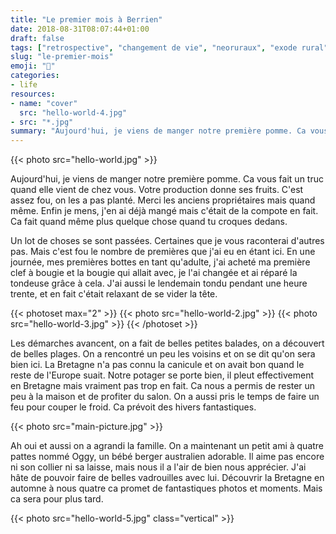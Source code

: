 ```yaml
---
title: "Le premier mois à Berrien"
date: 2018-08-31T08:07:44+01:00
draft: false
tags: ["retrospective", "changement de vie", "neoruraux", "exode rural", "france", "finistere", "monts d'Arrée", "Bretagne", "campagne", "ocean", "slow life", "rural exodus", "life change"]
slug: "le-premier-mois"
emoji: "🏡"
categories:
- life
resources:
- name: "cover"
  src: "hello-world-4.jpg"
- src: "*.jpg"
summary: "Aujourd'hui, je viens de manger notre première pomme. Ca vous fait un truc quand elle vient de chez vous. Votre production donne ses fruits. C'est assez fou, on les a pas planté. Merci les anciens propriétaires mais quand même. Enfin je mens, j'en ai déjà mangé mais c'était de la compote en fait. Ca fait quand même plus quelque chose quand tu croques dedans."
---
```


{{< photo src="hello-world.jpg" >}}

Aujourd'hui, je viens de manger notre première pomme. Ca vous fait un truc quand elle vient de chez vous. Votre production donne ses fruits. C'est assez fou, on les a pas planté. Merci les anciens propriétaires mais quand même. Enfin je mens, j'en ai déjà mangé mais c'était de la compote en fait. Ca fait quand même plus quelque chose quand tu croques dedans.

Un lot de choses se sont passées. Certaines que je vous raconterai d'autres pas. Mais c'est fou le nombre de premières que j'ai eu en étant ici. En une journée, mes premières bottes en tant qu'adulte, j'ai acheté ma première clef à bougie et la bougie qui allait avec, je l'ai changée et ai réparé la tondeuse grâce à cela. J'ai aussi le lendemain tondu pendant une heure trente, et en fait c'était relaxant de se vider la tête.

{{< photoset max="2" >}}
  {{< photo src="hello-world-2.jpg" >}}
  {{< photo src="hello-world-3.jpg" >}}
{{< /photoset >}}

Les démarches avancent, on a fait de belles petites balades, on a découvert de belles plages. On a rencontré un peu les voisins et on se dit qu'on sera bien ici. La Bretagne n'a pas connu la canicule et on avait bon quand le reste de l'Europe suait. Notre potager se porte bien, il pleut effectivement en Bretagne mais vraiment pas trop en fait. Ca nous a permis de rester un peu à la maison et de profiter du salon. On a aussi pris le temps de faire un feu pour couper le froid. Ca prévoit des hivers fantastiques.


{{< photo src="main-picture.jpg" >}}

Ah oui et aussi on a agrandi la famille. On a maintenant un petit ami à quatre pattes nommé Oggy, un bébé berger australien adorable. Il aime pas encore ni son collier ni sa laisse, mais nous il a l'air de bien nous apprécier. J'ai hâte de pouvoir faire de belles vadrouilles avec lui. Découvrir la Bretagne en automne à nous quatre ca promet de fantastiques photos et moments. Mais ca sera pour plus tard.

  {{< photo src="hello-world-5.jpg" class="vertical" >}}
